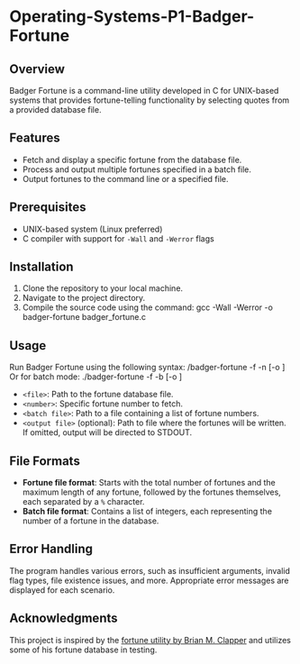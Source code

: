 # Operating-Systems-P1-Badger-Fortune

## Overview
Badger Fortune is a command-line utility developed in C for UNIX-based systems that provides fortune-telling functionality by selecting quotes from a provided database file.

## Features
- Fetch and display a specific fortune from the database file.
- Process and output multiple fortunes specified in a batch file.
- Output fortunes to the command line or a specified file.

## Prerequisites
- UNIX-based system (Linux preferred)
- C compiler with support for `-Wall` and `-Werror` flags

## Installation
1. Clone the repository to your local machine.
2. Navigate to the project directory.
3. Compile the source code using the command: gcc -Wall -Werror -o badger-fortune badger_fortune.c

## Usage
Run Badger Fortune using the following syntax: /badger-fortune -f <file> -n <number> [-o <output file>]
Or for batch mode: ./badger-fortune -f <file> -b <batch file> [-o <output file>]

- `<file>`: Path to the fortune database file.
- `<number>`: Specific fortune number to fetch.
- `<batch file>`: Path to a file containing a list of fortune numbers.
- `<output file>` (optional): Path to file where the fortunes will be written. If omitted, output will be directed to STDOUT.

## File Formats
- **Fortune file format**: Starts with the total number of fortunes and the maximum length of any fortune, followed by the fortunes themselves, each separated by a `%` character.
- **Batch file format**: Contains a list of integers, each representing the number of a fortune in the database.

## Error Handling
The program handles various errors, such as insufficient arguments, invalid flag types, file existence issues, and more. Appropriate error messages are displayed for each scenario.

## Acknowledgments
This project is inspired by the [fortune utility by Brian M. Clapper](http://software.clapper.org/fortune/) and utilizes some of his fortune database in testing.

